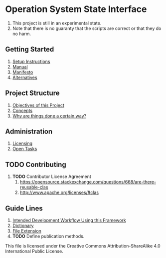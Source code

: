# Operation System State Interface
1. This project is still in an experimental state.
1. Note that there is no guaranty that the scripts are correct or that they do no harm.

## Getting Started
1. [Setup Instructions](./doc/manual/setup.md)
1. [Manual](./doc/manual.md)
1. [Manifesto](./doc/manifesto.md)
1. [Alternatives](./doc/alternatives.md)

## Project Structure
1. [Objectives of this Project](./doc/objectives.md)
1. [Concepts](./doc/concept.md)
1. [Why are things done a certain way?](./doc/reasoning.md)

## Administration
1. [Licensing](doc/licensing.md)
1. [Open Tasks](doc/tasks.md)

## __TODO__ Contributing
   1. __TODO__ Contributor License Agreement
      1. https://opensource.stackexchange.com/questions/668/are-there-reusable-clas
      1. http://www.apache.org/licenses/#clas

## Guide Lines
1. [Intended Development Workflow Using this Framework](doc/development.workflow.md)
1. [Dictionary](doc/guide.lines/dictionary.md)
1. [File Extension](doc/guide.lines/file.extensions.md)
1. __TODO__ Define publication methods.



This file is licensed under the Creative Commons Attribution-ShareAlike 4.0 International Public License.
